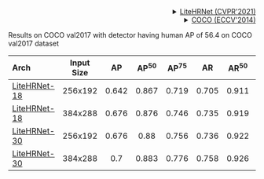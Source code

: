 <!-- [ALGORITHM] -->

<details>
<summary align="right"><a href="https://arxiv.org/abs/2104.06403">LiteHRNet (CVPR'2021)</a></summary>

```bibtex
@inproceedings{Yulitehrnet21,
  title={Lite-HRNet: A Lightweight High-Resolution Network},
  author={Yu, Changqian and Xiao, Bin and Gao, Changxin and Yuan, Lu and Zhang, Lei and Sang, Nong and Wang, Jingdong},
  booktitle={CVPR},
  year={2021}
}
```

</details>

<!-- [DATASET] -->

<details>
<summary align="right"><a href="https://link.springer.com/chapter/10.1007/978-3-319-10602-1_48">COCO (ECCV'2014)</a></summary>

```bibtex
@inproceedings{lin2014microsoft,
  title={Microsoft coco: Common objects in context},
  author={Lin, Tsung-Yi and Maire, Michael and Belongie, Serge and Hays, James and Perona, Pietro and Ramanan, Deva and Doll{\'a}r, Piotr and Zitnick, C Lawrence},
  booktitle={European conference on computer vision},
  pages={740--755},
  year={2014},
  organization={Springer}
}
```

</details>

Results on COCO val2017 with detector having human AP of 56.4 on COCO val2017 dataset

| Arch                                          | Input Size |  AP   | AP<sup>50</sup> | AP<sup>75</sup> |  AR   | AR<sup>50</sup> |                     ckpt                      |                      log                      |
| :-------------------------------------------- | :--------: | :---: | :-------------: | :-------------: | :---: | :-------------: | :-------------------------------------------: | :-------------------------------------------: |
| [LiteHRNet-18](/configs/body_2d_keypoint/topdown_heatmap/coco/td-hm_litehrnet-18_8xb64-210e_coco-256x192.py) |  256x192   | 0.642 |      0.867      |      0.719      | 0.705 |      0.911      | [ckpt](https://download.openmmlab.com/mmpose/top_down/litehrnet/litehrnet18_coco_256x192-6bace359_20211230.pth) | [log](https://download.openmmlab.com/mmpose/top_down/litehrnet/litehrnet18_coco_256x192_20211230.log.json) |
| [LiteHRNet-18](/configs/body_2d_keypoint/topdown_heatmap/coco/td-hm_litehrnet-18_8xb32-210e_coco-384x288.py) |  384x288   | 0.676 |      0.876      |      0.746      | 0.735 |      0.919      | [ckpt](https://download.openmmlab.com/mmpose/top_down/litehrnet/litehrnet18_coco_384x288-8d4dac48_20211230.pth) | [log](https://download.openmmlab.com/mmpose/top_down/litehrnet/litehrnet18_coco_384x288_20211230.log.json) |
| [LiteHRNet-30](/configs/body_2d_keypoint/topdown_heatmap/coco/td-hm_litehrnet-30_8xb64-210e_coco-256x192.py) |  256x192   | 0.676 |      0.88       |      0.756      | 0.736 |      0.922      | [ckpt](https://download.openmmlab.com/mmpose/top_down/litehrnet/litehrnet30_coco_256x192-4176555b_20210626.pth) | [log](https://download.openmmlab.com/mmpose/top_down/litehrnet/litehrnet30_coco_256x192_20210626.log.json) |
| [LiteHRNet-30](/configs/body_2d_keypoint/topdown_heatmap/coco/td-hm_litehrnet-30_8xb32-210e_coco-384x288.py) |  384x288   |  0.7  |      0.883      |      0.776      | 0.758 |      0.926      | [ckpt](https://download.openmmlab.com/mmpose/top_down/litehrnet/litehrnet30_coco_384x288-a3aef5c4_20210626.pth) | [log](https://download.openmmlab.com/mmpose/top_down/litehrnet/litehrnet30_coco_384x288_20210626.log.json) |
